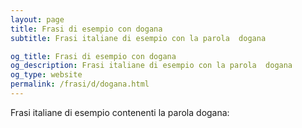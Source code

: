 ```yaml
---
layout: page
title: Frasi di esempio con dogana 
subtitle: Frasi italiane di esempio con la parola  dogana

og_title: Frasi di esempio con dogana 
og_description: Frasi italiane di esempio con la parola  dogana
og_type: website
permalink: /frasi/d/dogana.html
---
```


Frasi italiane di esempio contenenti la parola dogana:


